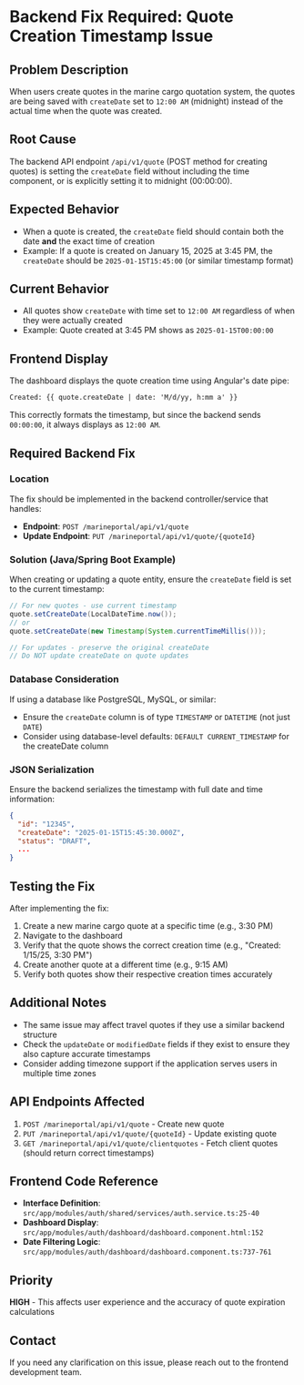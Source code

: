 # Backend Fix Required: Quote Creation Timestamp Issue

## Problem Description
When users create quotes in the marine cargo quotation system, the quotes are being saved with `createDate` set to `12:00 AM` (midnight) instead of the actual time when the quote was created.

## Root Cause
The backend API endpoint `/api/v1/quote` (POST method for creating quotes) is setting the `createDate` field without including the time component, or is explicitly setting it to midnight (00:00:00).

## Expected Behavior
- When a quote is created, the `createDate` field should contain both the date **and** the exact time of creation
- Example: If a quote is created on January 15, 2025 at 3:45 PM, the `createDate` should be `2025-01-15T15:45:00` (or similar timestamp format)

## Current Behavior
- All quotes show `createDate` with time set to `12:00 AM` regardless of when they were actually created
- Example: Quote created at 3:45 PM shows as `2025-01-15T00:00:00`

## Frontend Display
The dashboard displays the quote creation time using Angular's date pipe:
```html
Created: {{ quote.createDate | date: 'M/d/yy, h:mm a' }}
```

This correctly formats the timestamp, but since the backend sends `00:00:00`, it always displays as `12:00 AM`.

## Required Backend Fix

### Location
The fix should be implemented in the backend controller/service that handles:
- **Endpoint**: `POST /marineportal/api/v1/quote`
- **Update Endpoint**: `PUT /marineportal/api/v1/quote/{quoteId}`

### Solution (Java/Spring Boot Example)
When creating or updating a quote entity, ensure the `createDate` field is set to the current timestamp:

```java
// For new quotes - use current timestamp
quote.setCreateDate(LocalDateTime.now());
// or
quote.setCreateDate(new Timestamp(System.currentTimeMillis()));

// For updates - preserve the original createDate
// Do NOT update createDate on quote updates
```

### Database Consideration
If using a database like PostgreSQL, MySQL, or similar:
- Ensure the `createDate` column is of type `TIMESTAMP` or `DATETIME` (not just `DATE`)
- Consider using database-level defaults: `DEFAULT CURRENT_TIMESTAMP` for the createDate column

### JSON Serialization
Ensure the backend serializes the timestamp with full date and time information:
```json
{
  "id": "12345",
  "createDate": "2025-01-15T15:45:30.000Z",
  "status": "DRAFT",
  ...
}
```

## Testing the Fix
After implementing the fix:

1. Create a new marine cargo quote at a specific time (e.g., 3:30 PM)
2. Navigate to the dashboard
3. Verify that the quote shows the correct creation time (e.g., "Created: 1/15/25, 3:30 PM")
4. Create another quote at a different time (e.g., 9:15 AM)
5. Verify both quotes show their respective creation times accurately

## Additional Notes
- The same issue may affect travel quotes if they use a similar backend structure
- Check the `updateDate` or `modifiedDate` fields if they exist to ensure they also capture accurate timestamps
- Consider adding timezone support if the application serves users in multiple time zones

## API Endpoints Affected
1. `POST /marineportal/api/v1/quote` - Create new quote
2. `PUT /marineportal/api/v1/quote/{quoteId}` - Update existing quote
3. `GET /marineportal/api/v1/quote/clientquotes` - Fetch client quotes (should return correct timestamps)

## Frontend Code Reference
- **Interface Definition**: `src/app/modules/auth/shared/services/auth.service.ts:25-40`
- **Dashboard Display**: `src/app/modules/auth/dashboard/dashboard.component.html:152`
- **Date Filtering Logic**: `src/app/modules/auth/dashboard/dashboard.component.ts:737-761`

## Priority
**HIGH** - This affects user experience and the accuracy of quote expiration calculations

## Contact
If you need any clarification on this issue, please reach out to the frontend development team.
